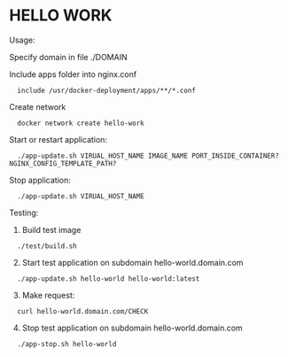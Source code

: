 # HELLO WORK

Usage:

Specify domain in file ./DOMAIN

Include apps folder into nginx.conf

```nginx
  include /usr/docker-deployment/apps/**/*.conf
```

Create network
```shell
  docker network create hello-work
```

Start or restart application:

```shell
  ./app-update.sh VIRUAL_HOST_NAME IMAGE_NAME PORT_INSIDE_CONTAINER? NGINX_CONFIG_TEMPLATE_PATH?
```

Stop application:

```shell
  ./app-update.sh VIRUAL_HOST_NAME
```

Testing:

1. Build test image

```shell
  ./test/build.sh
```

2. Start test application on subdomain hello-world.domain.com

```shell
  ./app-update.sh hello-world hello-world:latest
```

3. Make request:

```shell
  curl hello-world.domain.com/CHECK
```

4. Stop test application on subdomain hello-world.domain.com

```shell
  ./app-stop.sh hello-world
```
